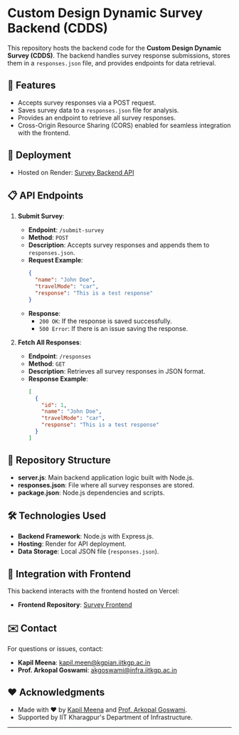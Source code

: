 # Custom Design Dynamic Survey Backend (CDDS)

This repository hosts the backend code for the **Custom Design Dynamic Survey (CDDS)**. The backend handles survey response submissions, stores them in a `responses.json` file, and provides endpoints for data retrieval.

## 🌟 Features
- Accepts survey responses via a POST request.
- Saves survey data to a `responses.json` file for analysis.
- Provides an endpoint to retrieve all survey responses.
- Cross-Origin Resource Sharing (CORS) enabled for seamless integration with the frontend.

## 🚀 Deployment
- Hosted on Render: [Survey Backend API](https://survey-backend-zsdp.onrender.com)

## 📋 API Endpoints
1. **Submit Survey**:
   - **Endpoint**: `/submit-survey`
   - **Method**: `POST`
   - **Description**: Accepts survey responses and appends them to `responses.json`.
   - **Request Example**:
     ```json
     {
       "name": "John Doe",
       "travelMode": "car",
       "response": "This is a test response"
     }
     ```
   - **Response**:
     - `200 OK`: If the response is saved successfully.
     - `500 Error`: If there is an issue saving the response.

2. **Fetch All Responses**:
   - **Endpoint**: `/responses`
   - **Method**: `GET`
   - **Description**: Retrieves all survey responses in JSON format.
   - **Response Example**:
     ```json
     [
       {
         "id": 1,
         "name": "John Doe",
         "travelMode": "car",
         "response": "This is a test response"
       }
     ]
     ```

## 📂 Repository Structure
- **server.js**: Main backend application logic built with Node.js.
- **responses.json**: File where all survey responses are stored.
- **package.json**: Node.js dependencies and scripts.

## 🛠️ Technologies Used
- **Backend Framework**: Node.js with Express.js.
- **Hosting**: Render for API deployment.
- **Data Storage**: Local JSON file (`responses.json`).

## 🔗 Integration with Frontend
This backend interacts with the frontend hosted on Vercel:
- **Frontend Repository**: [Survey Frontend](https://github.com/kapil2020/survey-frontend)

## ✉️ Contact
For questions or issues, contact:
- **Kapil Meena**: [kapil.meen@kgpian.iitkgp.ac.in](mailto:kapil.meen@kgpian.iitkgp.ac.in)
- **Prof. Arkopal Goswami**: [akgoswami@infra.iitkgp.ac.in](mailto:akgoswami@infra.iitkgp.ac.in)

## ❤️ Acknowledgments
- Made with ❤️ by [Kapil Meena](https://sites.google.com/view/kapil-lab/home) and [Prof. Arkopal Goswami](https://www.mustlab.in/faculty).
- Supported by IIT Kharagpur's Department of Infrastructure.

---


